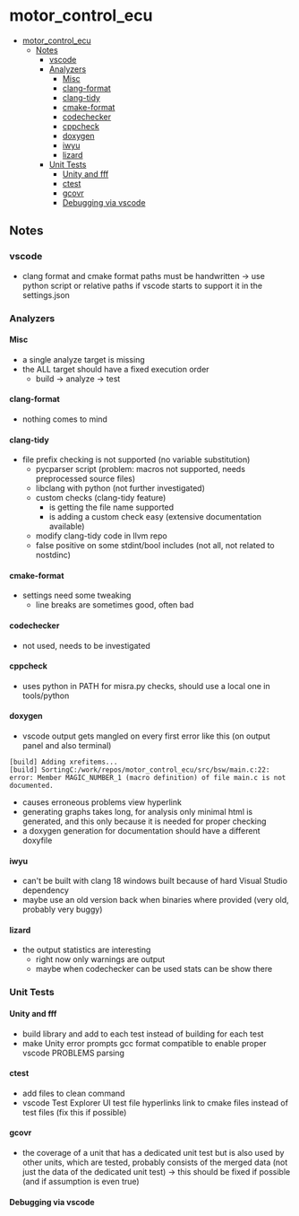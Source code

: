 # motor_control_ecu

- [motor\_control\_ecu](#motor_control_ecu)
  - [Notes](#notes)
    - [vscode](#vscode)
    - [Analyzers](#analyzers)
      - [Misc](#misc)
      - [clang-format](#clang-format)
      - [clang-tidy](#clang-tidy)
      - [cmake-format](#cmake-format)
      - [codechecker](#codechecker)
      - [cppcheck](#cppcheck)
      - [doxygen](#doxygen)
      - [iwyu](#iwyu)
      - [lizard](#lizard)
    - [Unit Tests](#unit-tests)
      - [Unity and fff](#unity-and-fff)
      - [ctest](#ctest)
      - [gcovr](#gcovr)
      - [Debugging via vscode](#debugging-via-vscode)

## Notes

### vscode
- clang format and cmake format paths must be handwritten -> use python script or relative paths if vscode starts to
support it in the settings.json

### Analyzers

#### Misc
- a single analyze target is missing
- the ALL target should have a fixed execution order
  - build -> analyze -> test

#### clang-format
- nothing comes to mind

#### clang-tidy
- file prefix checking is not supported (no variable substitution)
  - pycparser script (problem: macros not supported, needs preprocessed source files)
  - libclang with python (not further investigated)
  - custom checks (clang-tidy feature)
    - is getting the file name supported
    - is adding a custom check easy (extensive documentation available)
  - modify clang-tidy code in llvm repo
  - false positive on some stdint/bool includes (not all, not related to nostdinc)

#### cmake-format
- settings need some tweaking
  - line breaks are sometimes good, often bad

#### codechecker
- not used, needs to be investigated

#### cppcheck
- uses python in PATH for misra.py checks, should use a local one in tools/python

#### doxygen
- vscode output gets mangled on every first error like this (on output panel and also terminal)
```
[build] Adding xrefitems...
[build] SortingC:/work/repos/motor_control_ecu/src/bsw/main.c:22: error: Member MAGIC_NUMBER_1 (macro definition) of file main.c is not documented.
```
- causes erroneous problems view hyperlink
- generating graphs takes long, for analysis only minimal html is generated, and this only because it is needed for proper checking
- a doxygen generation for documentation should have a different doxyfile

#### iwyu
- can't be built with clang 18 windows built because of hard Visual Studio dependency
- maybe use an old version back when binaries where provided (very old, probably very buggy)

#### lizard
- the output statistics are interesting
  - right now only warnings are output
  - maybe when codechecker can be used stats can be show there

### Unit Tests

#### Unity and fff
- build library and add to each test instead of building for each test
- make Unity error prompts gcc format compatible to enable proper vscode PROBLEMS parsing

#### ctest
- add files to clean command
- vscode Test Explorer UI test file hyperlinks link to cmake files instead of test files (fix this if possible)

#### gcovr
- the coverage of a unit that has a dedicated unit test but is also used by other units, which are tested, probably consists of the merged data (not just the data of the dedicated unit test) -> this should be fixed if possible (and if assumption is even true)

#### Debugging via vscode
